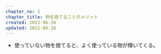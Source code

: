 ```yaml
---
chapter_no: 2
chapter_title: 物を捨てることのメリット
created: 2021-06-26
updated: 2021-06-26
---
```

- 使っていない物を捨てると、よく使っている物が輝いてくる。
